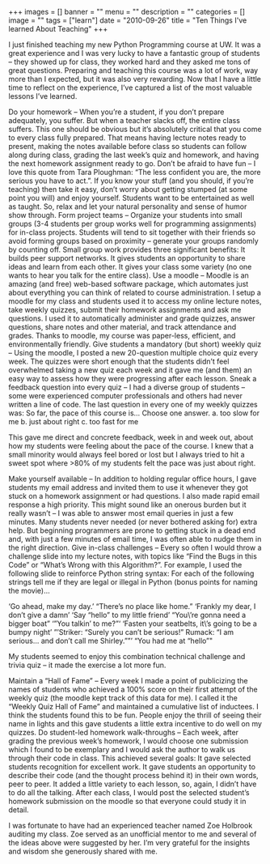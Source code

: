 +++
images = []
banner = ""
menu = ""
description = ""
categories = []
image = ""
tags = ["learn"]
date = "2010-09-26"
title = "Ten Things I've learned About Teaching"
+++

I just finished teaching my new Python Programming course at UW. It was a great experience and I was very lucky to have a fantastic group of students – they showed up for class, they worked hard and they asked me tons of great questions. Preparing and teaching this course was a lot of work, way more than I expected, but it was also very rewarding. Now that I have a little time to reflect on the experience, I’ve captured a list of the most valuable lessons I’ve learned.

Do your homework – When you’re a student, if you don’t prepare adequately, you suffer. But when a teacher slacks off, the entire class suffers. This one should be obvious but it’s absolutely critical that you come to every class fully prepared. That means having lecture notes ready to present, making the notes available before class so students can follow along during class, grading the last week’s quiz and homework, and having the next homework assignment ready to go.
Don’t be afraid to have fun – I love this quote from Tara Ploughman: “The less confident you are, the more serious you have to act.”. If you know your stuff (and you should, if you’re teaching) then take it easy, don’t worry about getting stumped (at some point you will) and enjoy yourself. Students want to be entertained as well as taught. So, relax and let your natural personality and sense of humor show through.
Form project teams – Organize your students into small groups (3-4 students per group works well for programming assignments) for in-class projects. Students will tend to sit together with their friends so avoid forming groups based on proximity – generate your groups randomly by counting off. Small group work provides three significant benefits:
It builds peer support networks.
It gives students an opportunity to share ideas and learn from each other.
It gives your class some variety (no one wants to hear you talk for the entire class).
Use a moodle – Moodle is an amazing (and free) web-based software package, which automates just about everything you can think of related to course administration. I setup a moodle for my class and students used it to access my online lecture notes, take weekly quizzes, submit their homework assignments and ask me questions. I used it to automatically administer and grade quizzes, answer questions, share notes and other material, and track attendance and grades. Thanks to moodle, my course was paper-less, efficient, and environmentally friendly.
Give students a mandatory (but short) weekly quiz – Using the moodle, I posted a new 20-question multiple choice quiz every week. The quizzes were short enough that the students didn’t feel overwhelmed taking a new quiz each week and it gave me (and them) an easy way to assess how they were progressing after each lesson.
Sneak a feedback question into every quiz – I had a diverse group of students – some were experienced computer professionals and others had never written a line of code. The last question in every one of my weekly quizzes was:
So far, the pace of this course is…
Choose one answer.
a. too slow for me
b. just about right
c. too fast for me

This gave me direct and concrete feedback, week in and week out, about how my students were feeling about the pace of the course. I knew that a small minority would always feel bored or lost but I always tried to hit a sweet spot where >80% of my students felt the pace was just about right.

Make yourself available – In addition to holding regular office hours, I gave students my email address and invited them to use it whenever they got stuck on a homework assignment or had questions. I also made rapid email response a high priority. This might sound like an onerous burden but it really wasn’t – I was able to answer most email queries in just a few minutes. Many students never needed (or never bothered asking for) extra help. But beginning programmers are prone to getting stuck in a dead end and, with just a few minutes of email time, I was often able to nudge them in the right direction.
Give in-class challenges – Every so often I would throw a challenge slide into my lecture notes, with topics like “Find the Bugs in this Code” or “What’s Wrong with this Algorithm?”. For example, I used the following slide to reinforce Python string syntax:
For each of the following strings tell me if they are legal or illegal in Python (bonus points for naming the movie)…

‘Go ahead, make my day.’
“There’s no place like home.”
‘Frankly my dear, I don’t give a damn’
‘Say “hello” to my little friend’
“You\’re gonna need a bigger boat”
‘”You talkin’ to me?”‘
‘Fasten your seatbelts, it\’s going to be a bumpy night’
”’Striker: “Surely you can’t be serious!” Rumack: “I am serious… and don’t call me Shirley.””’
“You had me at “hello”"

My students seemed to enjoy this combination technical challenge and trivia quiz – it made the exercise a lot more fun.

Maintain a “Hall of Fame” – Every week I made a point of publicizing the names of students who achieved a 100% score on their first attempt of the weekly quiz (the moodle kept track of this data for me). I called it the “Weekly Quiz Hall of Fame” and maintained a cumulative list of inductees. I think the students found this to be fun. People enjoy the thrill of seeing their name in lights and this gave students a little extra incentive to do well on my quizzes.
Do student-led homework walk-throughs – Each week, after grading the previous week’s homework, I would choose one submission which I found to be exemplary and I would ask the author to walk us through their code in class. This achieved several goals:
It gave selected students recognition for excellent work.
It gave students an opportunity to describe their code (and the thought process behind it) in their own words, peer to peer.
It added a little variety to each lesson, so, again, I didn’t have to do all the talking.
After each class, I would post the selected student’s homework submission on the moodle so that everyone could study it in detail.

I was fortunate to have had an experienced teacher named Zoe Holbrook auditing my class. Zoe served as an unofficial mentor to me and several of the ideas above were suggested by her. I’m very grateful for the insights and wisdom she generously shared with me.


